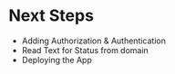 # Next Steps

- Adding Authorization & Authentication
- Read Text for Status from domain
- Deploying the App
